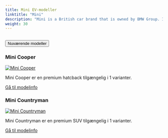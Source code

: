 ```yaml
---
title: Mini EV-modeller
linktitle: "Mini"
description: "Mini is a British car brand that is owned by BMW Group. It is known for its iconic small cars that combine style, performance, and fun. "
weight: 30
---
```

<!-- markdownlint-disable MD033 -->
<!-- markdownlint-disable MD010 -->


<div class="accordion" id="accordionPanelsStayOpenExample">
    <div class="accordion-item">
        <h2 class="accordion-header">
            <button class="accordion-button" type="button" data-bs-toggle="collapse" data-bs-target="#panelsStayOpen-collapseOne" aria-expanded="true" aria-controls="panelsStayOpen-collapseOne">
                        Nuværende modeller
            </button>
        </h2>
        <div id="panelsStayOpen-collapseOne" class="accordion-collapse collapse show">
            <div class="accordion-body">
    <div class="container p-3 mb-4 bg-body-tertiary rounded border">
        <h3>Mini Cooper</h3>
        <div class="row">
            <div class="col col-12 col-md-6">
                <a href="cooper">
                    <img src="https://media.evkx.net/multimedia/models/mini/cooper/cooper_se/main_1_st.jpg" class="img-fluid" alt="Mini Cooper" >
                </a>
            </div>
            <div class="col col-12 col-md-6"><p>
Mini Cooper er en premium hatcback tilgængelig i 1 varianter.
</p>
	<a href="cooper/" class="btn btn-outline-primary" role="button">Gå til modelinfo</a>
		</div>
	</div>
</div>
    <div class="container p-3 mb-4 bg-body-tertiary rounded border">
        <h3>Mini Countryman</h3>
        <div class="row">
            <div class="col col-12 col-md-6">
                <a href="countryman">
                    <img src="https://media.evkx.net/multimedia/models/mini/countryman/countryman_se_all4/main_1_st.jpg" class="img-fluid" alt="Mini Countryman" >
                </a>
            </div>
            <div class="col col-12 col-md-6"><p>
Mini Countryman er en premium SUV tilgængelig i 1 varianter.
</p>
	<a href="countryman/" class="btn btn-outline-primary" role="button">Gå til modelinfo</a>
		</div>
	</div>
</div>
        </div>
    </div>
</div></div>
